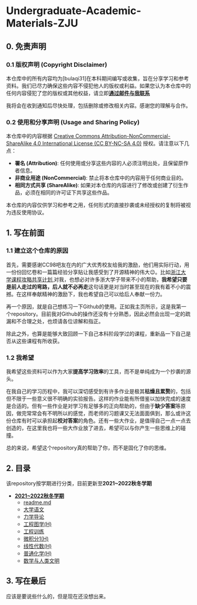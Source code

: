 # Undergraduate-Academic-Materials-ZJU

## 0. 免责声明

### 0.1 版权声明 (Copyright Disclaimer)

本仓库中的所有内容均为[bulaqi31]在本科期间编写或收集，旨在分享学习和参考资料。我们已尽力确保这些内容不侵犯他人的版权或利益。如果您认为本仓库中的任何内容侵犯了您的版权或其他权益，请立即[**通过邮件与我联系**](mailto:3210105423@zju.edu.cn)

我将会在收到通知后尽快处理，包括删除或修改相关内容。感谢您的理解与合作。

### 0.2 使用和分享声明 (Usage and Sharing Policy)

本仓库中的内容根据 [Creative Commons Attribution-NonCommercial-ShareAlike 4.0 International License (CC BY-NC-SA 4.0)](https://creativecommons.org/licenses/by-nc-sa/4.0/) 授权。请注意以下几点：

- **署名 (Attribution)**: 任何使用或分享这些内容的人必须注明出处，且保留原作者信息。
- **非商业用途 (NonCommercial)**: 禁止将本仓库中的内容用于任何商业目的。
- **相同方式共享 (ShareAlike)**: 如果对本仓库的内容进行了修改或创建了衍生作品，必须在相同的许可证下共享这些作品。

本仓库的内容仅供学习和参考之用，任何形式的直接抄袭或未经授权的复制将被视为违反使用协议。

## 1. 写在前面

### 1.1 建立这个仓库的原因

首先，需要感谢CC98吧友在内的广大优秀校友给我的激励，他们用实际行动，用一份份回忆卷和一篇篇经验分享贴让我感受到了开源精神的伟大😉。比如[浙江大学课程攻略共享计划](https://github.com/QSCTech/zju-icicles),对我，也想必对许多浙大学子带来不小的帮助，**我希望只要是前人走过的弯路，后人就不必再走**这句话更是对当时甚至现在的我有着不小的震撼。在这样奉献精神的激励下，我也希望自己可以给后人奉献一份力。

再一个原因，就是自己想练习一下Github的使用。正如我主页所示，这是我第一个repository。目前我对Github的操作还没有十分熟悉，因此必然会出现一定的疏漏和不合理之处，也烦请各位谅解和指正。

除此之外，也算是能够大致回顾一下自己本科阶段学过的课程，重新品一下自己是否从这些课程有所收获。

### 1.2 我希望

我希望这些资料可以作为大家**提高学习效率**的工具，而不是单纯成为一个抄袭的源头。

在我自己的学习历程中，我可以深切感受到有许多作业是极其**枯燥且累赘**的，包括但不限于一些意义很不明确的实验报告。这样的作业能有所借鉴以加快完成的速度是合适的。但有一些作业是对学习有足够多的正向帮助的，但由于**缺少答案**等原因，做完常常会有不明所以的感觉，而老师的习题课又无法面面俱到，那么或许这份仓库有时可以承担起**校对答案**的角色。还有一些大作业，是值得自己一点一点去创造的，在这里我也将一些大作业放了进去，希望可以与你产生一些思维上的碰撞。

总的来说，希望这个repository真的帮助了你，而不是固化了你的思维。

## 2. 目录

该repository按学期进行分类，目前更新至**2021~2022秋冬学期**

- **[2021~2022秋冬学期](/2021~2022秋冬)**
  - [readme.md](/2021~2022秋冬/readme.md)
  - [大学语文](/2021~2022秋冬/大学语文)
  - [力学导论](/2021~2022秋冬/力学导论)
  - [工程图学(H)](/2021~2022秋冬/工程图学(H))
  - [工程训练](/2021~2022秋冬/工程训练)
  - [微积分1(H)](/2021~2022秋冬/微积分1(H))
  - [线性代数(H)](/2021~2022秋冬/线性代数(H))
  - [普通化学(H)](/2021~2022秋冬/普通化学(H))
  - [数学与人类文明](/2021~2022秋冬/数学与人类文明)
 
## 3. 写在最后

应该是要说些什么的，但是现在还没想出来。

